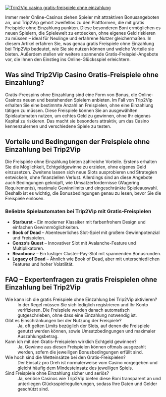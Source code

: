 [![Trip2Vip casino gratis-freispiele ohne einzahlung](https://123-caf.pages.dev/gitsignup.png)](https://vrmoo.ru/Bt82HjjY)

<p>Immer mehr Online-Casinos ziehen Spieler mit attraktiven Bonusangeboten an, und Trip2Vip gehört zweifellos zu den Plattformen, die mit gratis Freispiele ohne Einzahlung punkten. Diese besonderen Boni ermöglichen es neuen Spielern, die Spielewelt zu entdecken, ohne eigenes Geld riskieren zu müssen – ideal für Neulinge und erfahrene Nutzer gleichermaßen. In diesem Artikel erfahren Sie, was genau gratis Freispiele ohne Einzahlung bei Trip2Vip bedeutet, wie Sie sie nutzen können und welche Vorteile sie bieten. Außerdem stellen wir weitere spannende Gratis-Freispiel-Angebote vor, die Ihnen den Einstieg ins Online-Glücksspiel erleichtern.</p>  <h2>Was sind Trip2Vip Casino Gratis-Freispiele ohne Einzahlung?</h2> <p>Gratis-Freespins ohne Einzahlung sind eine Form von Bonus, die Online-Casinos neuen und bestehenden Spielern anbieten. Im Fall von Trip2Vip erhalten Sie eine bestimmte Anzahl an Freispielen, ohne eine Einzahlung tätigen zu müssen. Diese Freispiele können Sie an ausgewählten Spielautomaten nutzen, um echtes Geld zu gewinnen, ohne Ihr eigenes Kapital zu riskieren. Das macht sie besonders attraktiv, um das Casino kennenzulernen und verschiedene Spiele zu testen.</p>  <h2>Vorteile und Bedingungen der Freispiele ohne Einzahlung bei Trip2Vip</h2> <p>Die Freispiele ohne Einzahlung bieten zahlreiche Vorteile. Erstens erhalten Sie die Möglichkeit, Echtgeldgewinne zu erzielen, ohne eigenes Geld einzusetzen. Zweitens lassen sich neue Slots ausprobieren und Strategien entwickeln, ohne finanziellen Verlust. Allerdings sind an diese Angebote auch Bedingungen geknüpft, wie Umsatzerfordernisse (Wagering Requirements), maximale Gewinnlimits und eingeschränkte Spieleauswahl. Deshalb ist es wichtig, die Bonusbedingungen genau zu lesen, bevor Sie die Freispiele einlösen.</p>  <h3>Beliebte Spielautomaten bei Trip2Vip mit Gratis-Freispielen</h3> <ul>   <li><strong>Starburst</strong> – Ein moderner Klassiker mit farbenfrohem Design und einfachen Gewinnmöglichkeiten.</li>   <li><strong>Book of Dead</strong> – Abenteuerliches Slot-Spiel mit großem Gewinnpotenzial und Freispielen.</li>   <li><strong>Gonzo’s Quest</strong> – Innovativer Slot mit Avalanche-Feature und Multiplikatoren.</li>   <li><strong>Reactoonz</strong> – Ein lustiger Cluster-Pay-Slot mit spannenden Bonusrunden.</li>   <li><strong>Legacy of Dead</strong> – Ähnlich wie Book of Dead, aber mit unterschiedlichen Features und hoher Volatilität.</li> </ul>  <h2>FAQ – Expertenfragen zu gratis Freispielen ohne Einzahlung bei Trip2Vip</h2> <dl>   <dt>Wie kann ich die gratis Freispiele ohne Einzahlung bei Trip2Vip aktivieren?</dt>   <dd>In der Regel müssen Sie sich lediglich registrieren und Ihr Konto verifizieren. Die Freispiele werden danach automatisch gutgeschrieben, ohne dass eine Einzahlung notwendig ist.</dd>    <dt>Gibt es Einschränkungen bei der Nutzung der Freispiele?</dt>   <dd>Ja, oft gelten Limits bezüglich der Slots, auf denen die Freispiele genutzt werden können, sowie Umsatzbedingungen und maximaler Auszahlungsbetrag.</dd>    <dt>Kann ich mit den Gratis-Freispielen wirklich Echtgeld gewinnen?</dt>   <dd>Ja, Gewinne aus diesen Freispielen können oftmals ausgezahlt werden, sofern die jeweiligen Bonusbedingungen erfüllt sind.</dd>    <dt>Wie hoch sind die Wetteinsätze bei den Gratis-Freispielen?</dt>   <dd>Der Einsatz pro Dreh ist normalerweise vom Casino vorgegeben und gleicht häufig dem Mindesteinsatz des jeweiligen Spiels.</dd>    <dt>Sind Freispiele ohne Einzahlung sicher und seriös?</dt>   <dd>Ja, seriöse Casinos wie Trip2Vip bieten diese Boni transparent an und unterliegen Glücksspielregulierungen, sodass Ihre Daten und Gelder geschützt sind.</dd> </dl>